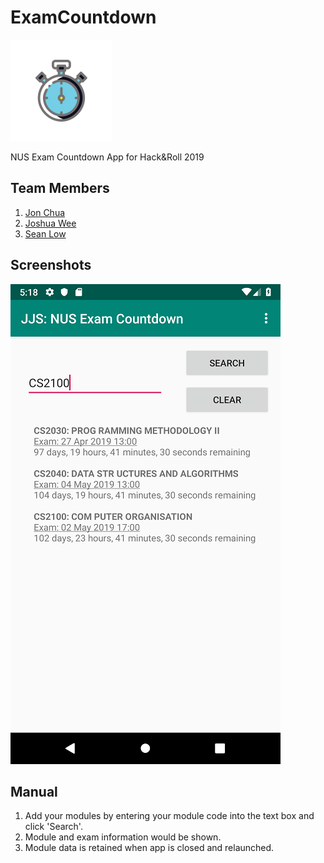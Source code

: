 # ExamCountdown
![Exam Countdown App Logo](app/src/main/res/mipmap-hdpi/ic_launcher_foreground.png)

NUS Exam Countdown App for Hack&amp;Roll 2019

## Team Members
1. [Jon Chua](https://github.com/jon-chua)
1. [Joshua Wee](https://github.com/jwee97)
1. [Sean Low](https://github.com/seanlowjk)

## Screenshots
![Screenshot](screenshots/screenshot1.png)

## Manual
1. Add your modules by entering your module code into the text box and click 'Search'.
1. Module and exam information would be shown.
1. Module data is retained when app is closed and relaunched.
